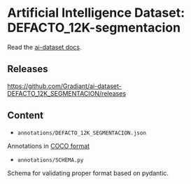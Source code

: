 # Artificial Intelligence Dataset: DEFACTO_12K-segmentacion

Read the [ai-dataset docs](https://gradiant.github.io/ai-dataset-template/).

## Releases

https://github.com/Gradiant/ai-dataset-DEFACTO_12K_SEGMENTACION/releases

## Content

- `annotations/DEFACTO_12K_SEGMENTACION.json`

Annotations in [COCO format](https://cocodataset.org/#format-data)

- `annotations/SCHEMA.py`

Schema for validating proper format based on pydantic.
